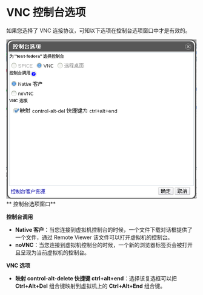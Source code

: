 # VNC 控制台选项

如果您选择了 VNC 连接协议，可知以下选项在控制台选项窗口中才是有效的。

![控制台选项窗口](../images/vnc_console_option.png)<br/>
** 控制台选项窗口**

**控制台调用**
* **Native 客户**：当您连接到虚拟机控制台的时候，一个文件下载对话框提供了一个文件，通过 Remote Viewer 该文件可以打开虚拟机的控制台。
* **noVNC**：当您连接到虚拟机控制台的时候，一个新的浏览器标签页会被打开且呈现为当前虚拟机的控制台。

**VNC 选项**
* **映射 control-alt-delete 快捷键 ctrl+alt+end**：选择该复选框可以把 **Ctrl+Alt+Del** 组合键映射到虚拟机上的 **Ctrl+Alt+End** 组合键。
